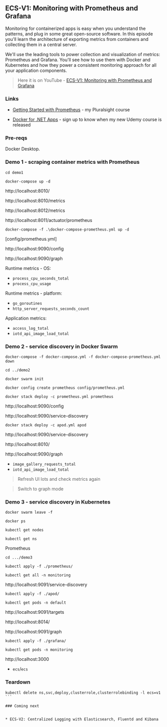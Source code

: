 ## ECS-V1: Monitoring with Prometheus and Grafana

Monitoring for containerized apps is easy when you understand the patterns, and plug in some great open-source software. In this episode you'll learn the architecture of exporting metrics from containers and collecting them in a central server.

We'll use the leading tools to power collection and visualization of metrics: Prometheus and Grafana. You'll see how to use them with Docker and Kubernetes and how they power a consistent monitoring approach for all your application components.

> Here it is on YouTube - [ECS-V1: Monitoring with Prometheus and Grafana](https://youtu.be/JlescH2xFok)

### Links

* [Getting Started with Prometheus](https://app.pluralsight.com/library/courses/getting-started-prometheus/table-of-contents) - my Pluralsight course

* [Docker for .NET Apps](http://eepurl.com/hji6Hb) - sign up to know when my new Udemy course is released

### Pre-reqs

Docker Desktop.


### Demo 1 - scraping container metrics with Prometheus

```
cd demo1

docker-compose up -d
```

http://localhost:8010/

http://localhost:8010/metrics

http://localhost:8012/metrics

http://localhost:8011/actuator/prometheus


```
docker-compose -f .\docker-compose-prometheus.yml up -d
```

[config/prometheus.yml]

http://localhost:9090/config

http://localhost:9090/graph

Runtime metrics - OS:

- `process_cpu_seconds_total`
- `process_cpu_usage`

Runtime metrics - platform:

- `go_goroutines`
- `http_server_requests_seconds_count`

Application metrics:

- `access_log_total`
- `iotd_api_image_load_total`

### Demo 2 - service discovery in Docker Swarm

```
docker-compose -f docker-compose.yml -f docker-compose-prometheus.yml down

cd ../demo2

docker swarm init

docker config create prometheus config/prometheus.yml

docker stack deploy -c prometheus.yml prometheus

```

http://localhost:9090/config

http://localhost:9090/service-discovery


```
docker stack deploy -c apod.yml apod
```

http://localhost:9090/service-discovery

http://localhost:8010/

http://localhost:9090/graph

- `image_gallery_requests_total`
- `iotd_api_image_load_total`

> Refresh UI lots and check metrics again

> Switch to graph mode

### Demo 3 - service discovery in Kubernetes

```
docker swarm leave -f

docker ps 

kubectl get nodes

kubectl get ns
```

Prometheus


```
cd .../demo3

kubectl apply -f ./prometheus/

kubectl get all -n monitoring
```

http://localhost:9091/service-discovery


```
kubectl apply -f ./apod/

kubectl get pods -n default
```

http://localhost:9091/targets

http://localhost:8014/

http://localhost:9091/graph


```
kubectl apply -f ./grafana/

kubectl get pods -n monitoring
```

http://localhost:3000

- `ecs`/`ecs`

### Teardown

````
kubectl delete ns,svc,deploy,clusterrole,clusterrolebinding -l ecs=v1
```

### Coming next


* ECS-V2: Centralized Logging with Elasticsearch, Fluentd and Kibana